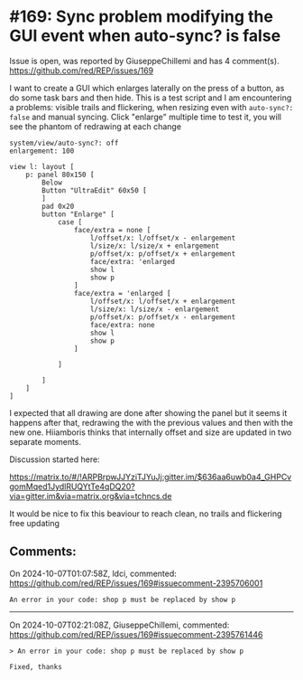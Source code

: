 
#169: Sync problem modifying the GUI event when auto-sync? is false
================================================================================
Issue is open, was reported by GiuseppeChillemi and has 4 comment(s).
<https://github.com/red/REP/issues/169>

I want to create a GUI which enlarges laterally on the press of a button, as do some task bars and then hide. This is a test script and I am encountering a problems: visible trails and flickering, when resizing even with `auto-sync?: false` and manual syncing.
Click "enlarge" multiple time to test it, you will see the phantom of redrawing at each change

```
system/view/auto-sync?: off
enlargement: 100

view l: layout [
	p: panel 80x150 [
		Below
		Button "UltraEdit" 60x50 [
		]		
		pad 0x20
		button "Enlarge" [
			case [
				face/extra = none [
					l/offset/x: l/offset/x - enlargement
					l/size/x: l/size/x + enlargement
					p/offset/x: p/offset/x + enlargement 
					face/extra: 'enlarged
					show l
					show p
				]
				face/extra = 'enlarged [
					l/offset/x: l/offset/x + enlargement
					l/size/x: l/size/x - enlargement
					p/offset/x: p/offset/x - enlargement
					face/extra: none
					show l		
					show p
				]
				
			]
			
		]			
	]
]
```

I expected that all drawing are done after showing the panel but it seems it happens after that, redrawing the with the previous values and then with the new one. Hiiamboris thinks that internally offset and size are updated in two separate moments.

Discussion started here:

https://matrix.to/#/!ARPBrpwJJYziTJYuJj:gitter.im/$636aa6uwb0a4_GHPCvgomMqed1JydlRUQYtTe4qDQ20?via=gitter.im&via=matrix.org&via=tchncs.de

It would be nice to fix this beaviour to reach clean, no trails and flickering free updating



Comments:
--------------------------------------------------------------------------------

On 2024-10-07T01:07:58Z, ldci, commented:
<https://github.com/red/REP/issues/169#issuecomment-2395706001>

    An error in your code: shop p must be replaced by show p

--------------------------------------------------------------------------------

On 2024-10-07T02:21:08Z, GiuseppeChillemi, commented:
<https://github.com/red/REP/issues/169#issuecomment-2395761446>

    > An error in your code: shop p must be replaced by show p
    
    Fixed, thanks


